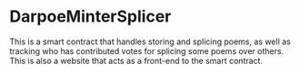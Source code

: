 # DarpoeMinterSplicer

This is a smart contract that handles storing and splicing poems, as well as tracking who has contributed votes for splicing some poems over others.
This is also a website that acts as a front-end to the smart contract.
